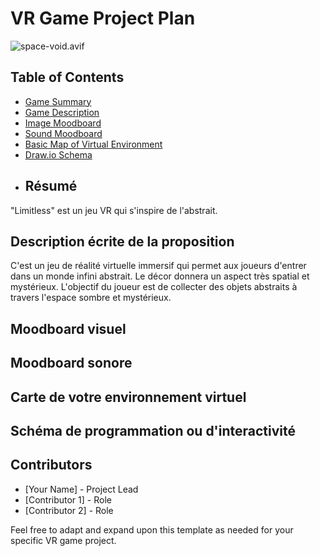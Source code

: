 # VR Game Project Plan
![space-void.avif](image/space-void.avif)
## Table of Contents
- [Game Summary](#game-summary)
- [Game Description](#game-description)
- [Image Moodboard](#image-moodboard)
- [Sound Moodboard](#sound-moodboard)
- [Basic Map of Virtual Environment](#basic-map-of-virtual-environment)
- [Draw.io Schema](#drawio-schema)
- ## Résumé
 "Limitless" est un jeu VR qui s'inspire de l'abstrait. 
## Description écrite de la proposition 
C'est un jeu de réalité virtuelle immersif qui permet aux joueurs d'entrer dans un monde infini abstrait. Le décor donnera un aspect très spatial et mystérieux. L'objectif du joueur est de collecter des objets abstraits à travers l'espace sombre et mystérieux.
## Moodboard visuel 

## Moodboard sonore
## Carte de votre environnement virtuel 
## Schéma de programmation ou d'interactivité


## Contributors
- [Your Name] - Project Lead
- [Contributor 1] - Role
- [Contributor 2] - Role

Feel free to adapt and expand upon this template as needed for your specific VR game project.
